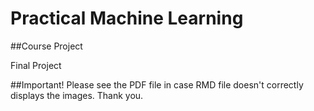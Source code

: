 # Practical Machine Learning
##Course Project

Final Project

##Important!
Please see the PDF file in case RMD file doesn't correctly displays the images. Thank you.
